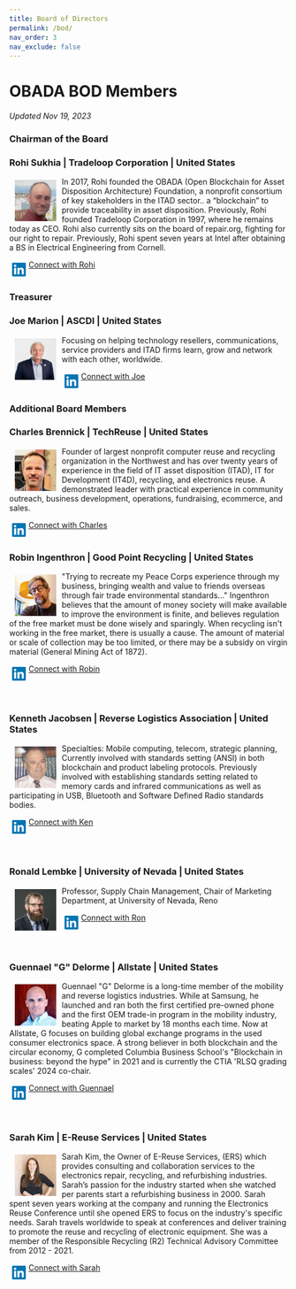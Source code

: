 ```yaml
---
title: Board of Directors
permalink: /bod/
nav_order: 3
nav_exclude: false
---
```


# OBADA BOD Members
_Updated Nov 19, 2023_

### Chairman of the Board
### Rohi Sukhia | Tradeloop Corporation | United States

<img src="../obada-foundation/bod-images/rohi-headshot.jpg"  align="left" vspace="5" hspace="10" height="75px" width="75px">

In 2017, Rohi founded the OBADA (Open Blockchain for Asset Disposition Architecture) Foundation, a nonprofit consortium of key stakeholders in the ITAD sector.. a “blockchain” to provide traceability in asset disposition. Previously, Rohi founded Tradeloop Corporation in 1997, where he remains today as CEO.  Rohi also currently sits on the board of repair.org, fighting for our right to repair.  Previously, Rohi spent seven years at Intel after obtaining a BS in Electrical Engineering from Cornell.
<br/>

<img src="../obada-foundation/bod-images/linkedin-logo.png" align="left" vspace="5" hspace="5" height="25px" width="25px">

[Connect with Rohi](https://www.linkedin.com/in/rohinton)
<br/><br/>

### Treasurer
### Joe Marion | ASCDI | United States

<img src="../obada-foundation/bod-images/joe-headshot.jpeg"  align="left" vspace="5" hspace="10" height="75px" width="75px">

Focusing on helping technology resellers, communications, service providers and ITAD firms learn, grow and network with each other, worldwide.
<br/>

<img src="../obada-foundation/bod-images/linkedin-logo.png" align="left" vspace="5" hspace="5" height="25px" width="25px">

[Connect with Joe](https://www.linkedin.com/in/josephmarion/)
<br/><br/>

### Additional Board Members
### Charles Brennick | TechReuse | United States

<img src="../obada-foundation/bod-images/charles-headshot.jpeg"  align="left" vspace="5" hspace="10" height="75px" width="75px">

Founder of largest nonprofit computer reuse and recycling organization in the Northwest and has over twenty years of experience in the field of IT asset disposition (ITAD), IT for Development (IT4D), recycling, and electronics reuse. A demonstrated leader with practical experience in community outreach, business development, operations, fundraising, ecommerce, and sales.  

<img src="../obada-foundation/bod-images/linkedin-logo.png" align="left" vspace="5" hspace="5" height="25px" width="25px">

[Connect with Charles](https://www.linkedin.com/in/charles-brennick-52560a3/)
<br/><br/>

### Robin Ingenthron | Good Point Recycling | United States

<img src="../obada-foundation/bod-images/robin-headshot.jpeg"  align="left" vspace="5" hspace="10" height="75px" width="75px">

"Trying to recreate my Peace Corps experience through my business, bringing wealth and value to friends overseas through fair trade environmental standards..." Ingenthron believes that the amount of money society will make available to improve the environment is finite, and believes regulation of the free market must be done wisely and sparingly. When recycling isn't working in the free market, there is usually a cause. The amount of material or scale of collection may be too limited, or there may be a subsidy on virgin material (General Mining Act of 1872). 

<img src="../obada-foundation/bod-images/linkedin-logo.png" align="left" vspace="5" hspace="5" height="25px" width="25px"> [Connect with Robin](https://www.linkedin.com/in/robiningenthron/)

<br/><br/>

### Kenneth Jacobsen | Reverse Logistics Association | United States

<img src="../obada-foundation/bod-images/ken-headshot.jpeg"  align="left" vspace="5" hspace="10" height="75px" width="75px">

Specialties: Mobile computing, telecom, strategic planning, Currently involved with standards setting (ANSI) in both blockchain and product labeling protocols. Previously involved with establishing standards setting related to memory cards and infrared communications as well as participating in USB, Bluetooth and Software Defined Radio standards bodies.
<br/>

<img src="../obada-foundation/bod-images/linkedin-logo.png" align="left" vspace="5" hspace="5" height="25px" width="25px"> [Connect with Ken](https://www.linkedin.com/in/jacobsenken/)

<br/><br/>

### Ronald Lembke | University of Nevada | United States

<img src="../obada-foundation/bod-images/ron-headshot.jpeg"  align="left" vspace="5" hspace="10" height="75px" width="75px">

Professor, Supply Chain Management, Chair of Marketing Department, at University of Nevada, Reno
<br/>

<img src="../obada-foundation/bod-images/linkedin-logo.png" align="left" vspace="5" hspace="5" height="25px" width="25px"> [Connect with Ron](https://www.linkedin.com/in/ron-lembke-920b011/)

<br/><br/>

### Guennael "G" Delorme | Allstate | United States

<img src="../obada-foundation/bod-images/g-headshot.jpeg"  align="left" vspace="5" hspace="10" height="75px" width="75px">

Guennael "G" Delorme is a long-time member of the mobility and reverse logistics industries. While at Samsung, he launched and ran both the first certified pre-owned phone and the first OEM trade-in program in the mobility industry, beating Apple to market by 18 months each time. Now at Allstate, G focuses on building global exchange programs in the used consumer electronics space. A strong believer in both blockchain and the circular economy, G completed Columbia Business School's "Blockchain in business: beyond the hype" in 2021 and is currently the CTIA 'RLSQ grading scales' 2024 co-chair.

<img src="../obada-foundation/bod-images/linkedin-logo.png" align="left" vspace="5" hspace="5" height="25px" width="25px"> [Connect with Guennael](https://www.linkedin.com/in/guennaeldelorme/)

<br/><br/>

### Sarah Kim | E-Reuse Services | United States

<img src="../obada-foundation/bod-images/sarah-headshot.jpeg"  align="left" vspace="5" hspace="10" height="75px" width="75px">

Sarah Kim, the Owner of E-Reuse Services, (ERS) which provides consulting and collaboration services to the electronics repair, recycling, and refurbishing industries. Sarah’s passion for the industry started when she watched per parents start a refurbishing business in 2000. Sarah spent seven years working at the company and running the Electronics Reuse Conference until she opened ERS to focus on the industry's specific needs. Sarah travels worldwide to speak at conferences and deliver training to promote the reuse and recycling of electronic equipment. She was a member of the Responsible Recycling (R2) Technical Advisory Committee from 2012 - 2021.

<img src="../obada-foundation/bod-images/linkedin-logo.png" align="left" vspace="5" hspace="5" height="25px" width="25px"> [Connect with Sarah](https://www.linkedin.com/in/sarahcadekim/)

<br/><br/>

